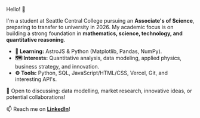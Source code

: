 Hello! 👋

I'm a student at Seattle Central College pursuing an **Associate's of Science**, preparing to transfer to university in 2026. My academic focus is on building a strong foundation in **mathematics, science, technology, and quantitative reasoning**.


* **🌱 Learning:** AstroJS & Python (Matplotlib, Pandas, NumPy).
* **🗺️ Interests:** Quantitative analysis, data modeling, applied physics, business strategy, and innovation.
* **⚙️ Tools:** Python, SQL, JavaScript/HTML/CSS, Vercel, Git, and interesting API's.
 

💬 Open to discussing: data modelling, market research, innovative ideas, or potential collaborations!

📫 Reach me on **[LinkedIn](https://www.linkedin.com/in/nick-bischoff/)**!
